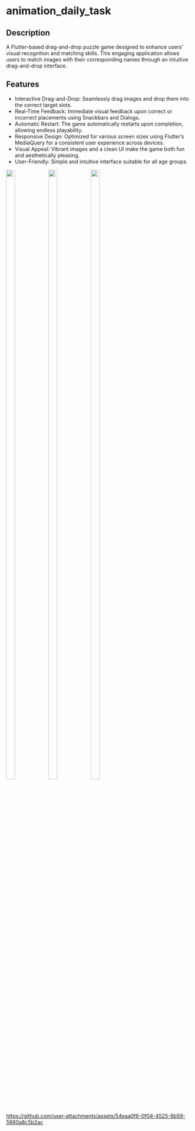 # animation_daily_task

## Description

A Flutter-based drag-and-drop puzzle game designed to enhance users' visual recognition and matching skills. This engaging application allows users to match images with their corresponding names through an intuitive drag-and-drop interface.

## Features
- Interactive Drag-and-Drop: Seamlessly drag images and drop them into the correct target slots.
- Real-Time Feedback: Immediate visual feedback upon correct or incorrect placements using Snackbars and Dialogs.
- Automatic Restart: The game automatically restarts upon completion, allowing endless playability.
- Responsive Design: Optimized for various screen sizes using Flutter’s MediaQuery for a consistent user experience across devices.
- Visual Appeal: Vibrant images and a clean UI make the game both fun and aesthetically pleasing.
- User-Friendly: Simple and intuitive interface suitable for all age groups.

<img src="https://github.com/user-attachments/assets/42841d53-5bfb-42bb-87a0-485647ea8a5a" height=65% width=22%>
<img src="https://github.com/user-attachments/assets/dc5c7bf8-b16e-4d5b-b19f-df7f1203c4fb" height=65% width=22%>
<img src="https://github.com/user-attachments/assets/a77f0de9-cece-4254-a72b-537eb580497f" height=65% width=22%>

https://github.com/user-attachments/assets/54eaa0f6-0f04-4525-8b59-5880a8c5b2ac
